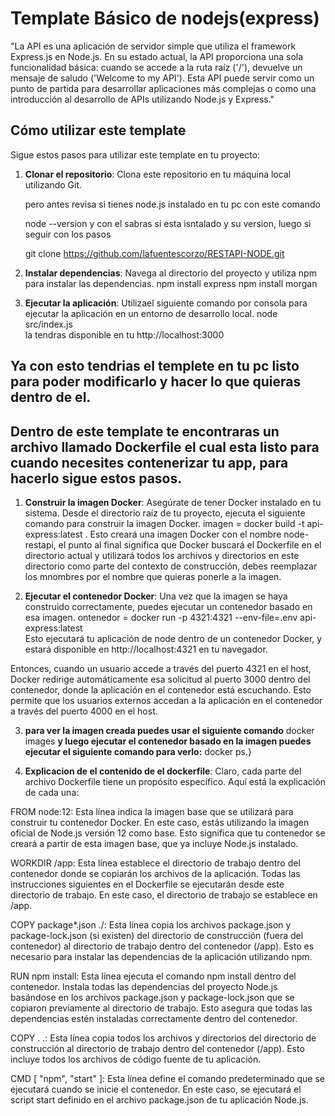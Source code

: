 # Template Básico de nodejs(express)

"La API es una aplicación de servidor simple que utiliza el framework Express.js en Node.js. En su estado actual, la API proporciona una sola funcionalidad básica: cuando se accede a la ruta raíz ('/'), devuelve un mensaje de saludo ('Welcome to my API'). Esta API puede servir como un punto de partida para desarrollar aplicaciones más complejas o como una introducción al desarrollo de APIs utilizando Node.js y Express."

## Cómo utilizar este template

Sigue estos pasos para utilizar este template en tu proyecto:

1. **Clonar el repositorio**: Clona este repositorio en tu máquina local utilizando Git.


   pero antes revisa si tienes node.js instalado en tu pc con este comando

   node --version y con el sabras si esta isntalado y su version, luego si seguir con los pasos

    git clone https://github.com/lafuentescorzo/RESTAPI-NODE.git

2. **Instalar dependencias**: Navega al directorio del proyecto y utiliza npm para instalar las dependencias.
    npm install express
    npm install morgan

3. **Ejecutar la aplicación**: Utilizael siguiente comando por consola para ejecutar la aplicación en un entorno de desarrollo local.
   node src/index.js  
   la tendras disponible en tu http://localhost:3000   

## Ya con esto tendrias el templete en tu pc listo para poder modificarlo y hacer lo que quieras dentro de el.

## Dentro de este template te encontraras un archivo llamado Dockerfile el cual esta listo para cuando necesites contenerizar tu app, para hacerlo sigue estos pasos.

1. **Construir la imagen Docker**: Asegúrate de tener Docker instalado en tu sistema. Desde el directorio raíz de tu proyecto, ejecuta el siguiente comando     para construir la imagen Docker.
     imagen =  docker build -t api-express:latest .
    Esto creará una imagen Docker con el nombre node-restapi, el punto al final significa que Docker buscará el Dockerfile en el directorio actual y utilizará todos los archivos y directorios en este directorio como parte del contexto de construcción, debes reemplazar los mnombres por el nombre que quieras ponerle a la imagen.

2. **Ejecutar el contenedor Docker**: Una vez que la imagen se haya construido correctamente, puedes ejecutar un contenedor basado en esa imagen.
    ontenedor =  docker run -p 4321:4321 --env-file=.env api-express:latest  
    Esto ejecutará tu aplicación de node dentro de un contenedor Docker, y estará disponible en http://localhost:4321 en tu navegador.

  

 Entonces, cuando un usuario accede a través del puerto 4321 en el host, Docker redirige automáticamente esa solicitud al puerto 3000 dentro del contenedor, donde la aplicación en el contenedor está escuchando. Esto permite que los usuarios externos accedan a la aplicación en el contenedor a través del puerto 4000 en el host.

3. **para ver la imagen creada puedes usar el siguiente comando** docker images **y luego ejecutar el contenedor basado en la imagen puedes ejecutar el siguiente comando para verlo:** docker ps.}

4. **Explicacion de el contenido de el dockerfile**: 
Claro, cada parte del archivo Dockerfile tiene un propósito específico. Aquí está la explicación de cada una:

FROM node:12: Esta línea indica la imagen base que se utilizará para construir tu contenedor Docker. En este caso, estás utilizando la imagen oficial de Node.js versión 12 como base. Esto significa que tu contenedor se creará a partir de esta imagen base, que ya incluye Node.js instalado.

WORKDIR /app: Esta línea establece el directorio de trabajo dentro del contenedor donde se copiarán los archivos de la aplicación. Todas las instrucciones siguientes en el Dockerfile se ejecutarán desde este directorio de trabajo. En este caso, el directorio de trabajo se establece en /app.

COPY package*.json ./: Esta línea copia los archivos package.json y package-lock.json (si existen) del directorio de construcción (fuera del contenedor) al directorio de trabajo dentro del contenedor (/app). Esto es necesario para instalar las dependencias de la aplicación utilizando npm.

RUN npm install: Esta línea ejecuta el comando npm install dentro del contenedor. Instala todas las dependencias del proyecto Node.js basándose en los archivos package.json y package-lock.json que se copiaron previamente al directorio de trabajo. Esto asegura que todas las dependencias estén instaladas correctamente dentro del contenedor.

COPY . .: Esta línea copia todos los archivos y directorios del directorio de construcción al directorio de trabajo dentro del contenedor (/app). Esto incluye todos los archivos de código fuente de tu aplicación.

CMD [ "npm", "start" ]: Esta línea define el comando predeterminado que se ejecutará cuando se inicie el contenedor. En este caso, se ejecutará el script start definido en el archivo package.json de tu aplicación Node.js. 